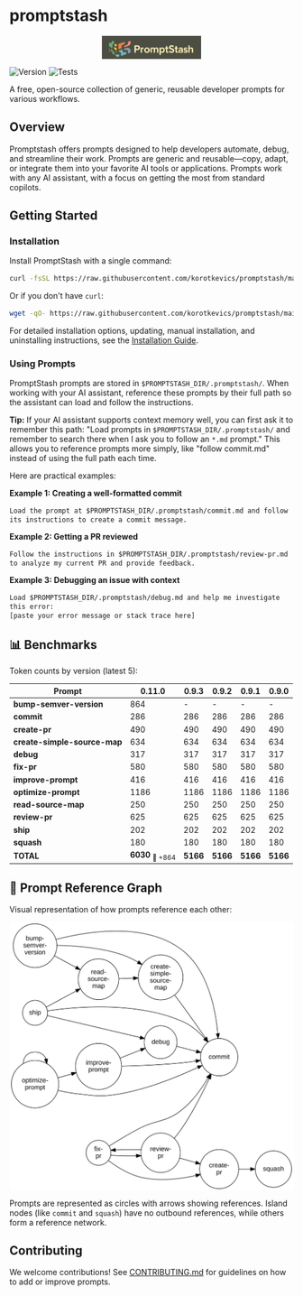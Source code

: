 # promptstash

<div style="display: flex; justify-content: center; align-items: center; width: 100%;">
  <img src="static/logo.png" alt="Promptstash Logo" style="width:35%;height:35%;object-fit:contain;" />
</div>


![Version](https://img.shields.io/github/v/release/korotkevics/promptstash)
![Tests](https://github.com/korotkevics/promptstash/actions/workflows/test.yml/badge.svg?branch=main)

A free, open-source collection of generic, reusable developer prompts for various workflows.

## Overview

Promptstash offers prompts designed to help developers automate, debug, and streamline their work. Prompts are generic and reusable—copy, adapt, or integrate them into your favorite AI tools or applications. Prompts work with any AI assistant, with a focus on getting the most from standard copilots.

## Getting Started

### Installation

Install PromptStash with a single command:

```bash
curl -fsSL https://raw.githubusercontent.com/korotkevics/promptstash/main/install.sh | bash
```

Or if you don't have `curl`:

```bash
wget -qO- https://raw.githubusercontent.com/korotkevics/promptstash/main/install.sh | bash
```

For detailed installation options, updating, manual installation, and uninstalling instructions, see the [Installation Guide](docs/installation.md).

### Using Prompts

PromptStash prompts are stored in `$PROMPTSTASH_DIR/.promptstash/`. When working with your AI assistant, reference these prompts by their full path so the assistant can load and follow the instructions.

**Tip:** If your AI assistant supports context memory well, you can first ask it to remember this path: "Load prompts in `$PROMPTSTASH_DIR/.promptstash/` and remember to search there when I ask you to follow an `*.md` prompt." This allows you to reference prompts more simply, like "follow commit.md" instead of using the full path each time.

Here are practical examples:

**Example 1: Creating a well-formatted commit**

```text
Load the prompt at $PROMPTSTASH_DIR/.promptstash/commit.md and follow its instructions to create a commit message.
```

**Example 2: Getting a PR reviewed**

```text
Follow the instructions in $PROMPTSTASH_DIR/.promptstash/review-pr.md to analyze my current PR and provide feedback.
```

**Example 3: Debugging an issue with context**

```text
Load $PROMPTSTASH_DIR/.promptstash/debug.md and help me investigate this error:
[paste your error message or stack trace here]
```

## 📊 Benchmarks

Token counts by version (latest 5):

| Prompt | **0.11.0** | **0.9.3** | **0.9.2** | **0.9.1** | **0.9.0** |
|---|---|---|---|---|---|
| **bump-semver-version** | 864 | - | - | - | - |
| **commit** | 286 | 286 | 286 | 286 | 286 |
| **create-pr** | 490 | 490 | 490 | 490 | 490 |
| **create-simple-source-map** | 634 | 634 | 634 | 634 | 634 |
| **debug** | 317 | 317 | 317 | 317 | 317 |
| **fix-pr** | 580 | 580 | 580 | 580 | 580 |
| **improve-prompt** | 416 | 416 | 416 | 416 | 416 |
| **optimize-prompt** | 1186 | 1186 | 1186 | 1186 | 1186 |
| **read-source-map** | 250 | 250 | 250 | 250 | 250 |
| **review-pr** | 625 | 625 | 625 | 625 | 625 |
| **ship** | 202 | 202 | 202 | 202 | 202 |
| **squash** | 180 | 180 | 180 | 180 | 180 |
| **TOTAL** | **6030** <sub>🔴 +864</sub> | **5166** | **5166** | **5166** | **5166** |


## 🔗 Prompt Reference Graph

Visual representation of how prompts reference each other:

<div style="display: flex; justify-content: center; align-items: center; width: 100%;">
  <img src="static/prompt-graph.svg" alt="Prompt Reference Graph" style="width:100%;max-width:800px;height:auto;" />
</div>

Prompts are represented as circles with arrows showing references. Island nodes (like `commit` and `squash`) have no outbound references, while others form a reference network.

## Contributing

We welcome contributions! See [CONTRIBUTING.md](CONTRIBUTING.md) for guidelines on how to add or improve prompts.
